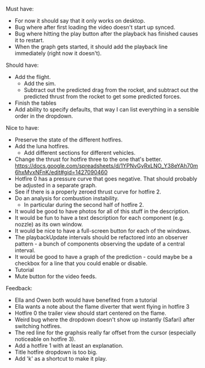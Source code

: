 Must have:
- For now it should say that it only works on desktop.
- Bug where after first loading the video doesn't start up synced.
- Bug where hitting the play button after the playback has finished causes it to restart.
- When the graph gets started, it should add the playback line immediately (right now it doesn't).

Should have:
- Add the flight.
    - Add the sim.
    - Subtract out the predicted drag from the rocket, and subtract out the predicted thrust from the rocket to get some predicted forces.
- Finish the tables
- Add ability to specify defaults, that way I can list everything in a sensible order in the dropdown.

Nice to have:
- Preserve the state of the different hotfires.
- Add the luna hotfires.
    - Add different sections for different vehicles.
- Change the thrust for hotfire three to the one that's better. https://docs.google.com/spreadsheets/d/1YPNvGyRxLNO_Y38eYAh70m6hxMvxNFnK/edit#gid=1427090460
- Hotfire 0 has a pressure curve that goes negative. That should probably be adjusted in a separate graph.
- See if there is a properly zeroed thrust curve for hotfire 2.
- Do an analysis for combustion instability.
    - In particular during the second half of hotfire 2.
- It would be good to have photos for all of this stuff in the description.
- It would be fun to have a text description for each component (e.g. nozzle) as its own window.
- It would be nice to have a full-screen button for each of the windows.
- The playbackUpdate intervals should be refactored into an observer pattern - a bunch of components observing the update of a central interval.
- It would be good to have a graph of the prediction - could maybe be a checkbox for a line that you could enable or disable.
- Tutorial
- Mute button for the video feeds.

Feedback:
- Ella and Owen both would have benefited from a tutorial
- Ella wants a note about the flame diverter that went flying in hotfire 3
- Hotfire 0 the trailer view should start centered on the flame.
- Weird bug where the dropdown doesn't show up instantly (Safari) after switching hotfires.
- The red line for the graphsis really far offset from the cursor (especially noticeable on hotfire 3).
- Add a hotfire 1 with at least an explanation.
- Title hotfire dropdown is too big.
- Add 'k' as a shortcut to make it play.